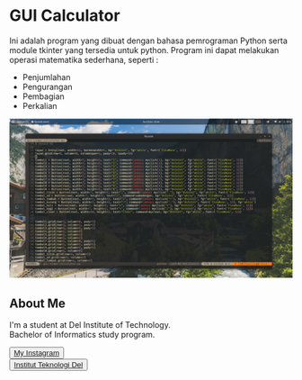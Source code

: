 # GUI Calculator

Ini adalah program yang dibuat dengan bahasa pemrograman Python serta module tkinter yang tersedia untuk python. Program ini dapat melakukan operasi matematika sederhana, seperti :
 - Penjumlahan
 - Pengurangan
 - Pembagian
 - Perkalian

![ss](Screenshot%20from%202022-06-13%2011-44-45.png)

## <b>About Me</b>

I'm a student at Del Institute of Technology. <br>
Bachelor of Informatics study program. <br>

<button><a href="https://www.instagram.com/gabrielhtg77/">My Instagram</a></button>
<br>
<button><a href="https://www.del.ac.id/">Institut Teknologi Del</a></button>
